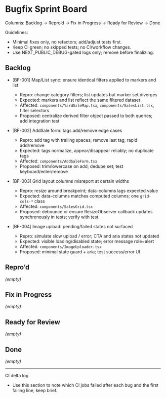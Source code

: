 # Bugfix Sprint Board

Columns: Backlog → Repro’d → Fix in Progress → Ready for Review → Done

Guidelines:
- Minimal fixes only, no refactors; add/adjust tests first.
- Keep CI green; no skipped tests; no CI/workflow changes.
- Use NEXT_PUBLIC_DEBUG-gated logs only; remove before finalizing.

## Backlog

- [BF-001] Map/List sync: ensure identical filters applied to markers and list
  - Repro: change category filters; list updates but marker set diverges
  - Expected: markers and list reflect the same filtered dataset
  - Affected: `components/YardSaleMap.tsx`, `components/SalesList.tsx`, filter selectors
  - Proposed: centralize derived filter object passed to both queries; add integration test

- [BF-002] AddSale form: tags add/remove edge cases
  - Repro: add tag with trailing spaces; remove last tag; rapid add/remove
  - Expected: tags normalize, appear/disappear reliably; no duplicate tags
  - Affected: `components/AddSaleForm.tsx`
  - Proposed: trim/lowercase on add; dedupe set; test keyboard/enter/remove

- [BF-003] Grid layout columns misreport at certain widths
  - Repro: resize around breakpoint; data-columns lags expected value
  - Expected: data-columns matches computed columns; one `grid-cols-*` class
  - Affected: `components/SalesGrid.tsx`
  - Proposed: debounce or ensure ResizeObserver callback updates synchronously in tests; verify with test

- [BF-004] Image upload: pending/failed states not surfaced
  - Repro: simulate slow upload / error; CTA and aria states not updated
  - Expected: visible loading/disabled state; error message role=alert
  - Affected: `components/ImageUploader.tsx`
  - Proposed: minimal state guard + aria; test success/error UI

## Repro’d

_(empty)_

## Fix in Progress

_(empty)_

## Ready for Review

_(empty)_

## Done

_(empty)_

---

CI delta log:
- Use this section to note which CI jobs failed after each bug and the first failing line; keep brief.


